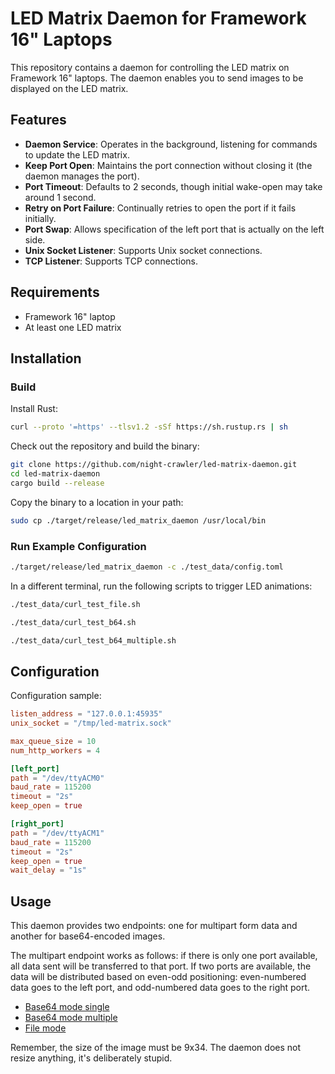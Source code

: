 # LED Matrix Daemon for Framework 16" Laptops

This repository contains a daemon for controlling the LED matrix on Framework 16" laptops. The daemon enables you to
send images to be displayed on the LED matrix.

## Features

- **Daemon Service**: Operates in the background, listening for commands to update the LED matrix.
- **Keep Port Open**: Maintains the port connection without closing it (the daemon manages the port).
- **Port Timeout**: Defaults to 2 seconds, though initial wake-open may take around 1 second.
- **Retry on Port Failure**: Continually retries to open the port if it fails initially.
- **Port Swap**: Allows specification of the left port that is actually on the left side.
- **Unix Socket Listener**: Supports Unix socket connections.
- **TCP Listener**: Supports TCP connections.

## Requirements

- Framework 16" laptop
- At least one LED matrix

## Installation

### Build

Install Rust:

```bash
curl --proto '=https' --tlsv1.2 -sSf https://sh.rustup.rs | sh
```

Check out the repository and build the binary:

```bash
git clone https://github.com/night-crawler/led-matrix-daemon.git
cd led-matrix-daemon
cargo build --release
```

Copy the binary to a location in your path:

```bash
sudo cp ./target/release/led_matrix_daemon /usr/local/bin
```

### Run Example Configuration

```bash
./target/release/led_matrix_daemon -c ./test_data/config.toml
```

In a different terminal, run the following scripts to trigger LED animations:

```bash
./test_data/curl_test_file.sh
```

```bash
./test_data/curl_test_b64.sh
```

```bash
./test_data/curl_test_b64_multiple.sh
```

## Configuration

Configuration sample:

```toml
listen_address = "127.0.0.1:45935"
unix_socket = "/tmp/led-matrix.sock"

max_queue_size = 10
num_http_workers = 4

[left_port]
path = "/dev/ttyACM0"
baud_rate = 115200
timeout = "2s"
keep_open = true

[right_port]
path = "/dev/ttyACM1"
baud_rate = 115200
timeout = "2s"
keep_open = true
wait_delay = "1s"
```

## Usage

This daemon provides two endpoints: one for multipart form data and another for base64-encoded images.

The multipart endpoint works as follows: if there is only one port available, all data sent will be transferred to that
port. If two ports are available, the data will be distributed based on even-odd positioning: even-numbered data goes to
the left port, and odd-numbered data goes to the right port.

- [Base64 mode single](test_data/curl_test_b64.sh)
- [Base64 mode multiple](test_data/curl_test_b64_multiple.sh)
- [File mode](test_data/curl_test_file.sh)

Remember, the size of the image must be 9x34.
The daemon does not resize anything, it's deliberately stupid.

